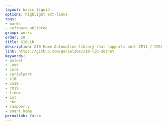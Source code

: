 ```yaml
---
layout: basic.liquid
options: highlight ext-links
tags:
- works
- software-unlisted
group: works
order: 50
title: X10Lib
description: X10 Home Automation library that supports both CM11 / CM15 hardware and RF messages decoding.
link: https://github.com/genielabs/x10-lib-dotnet
keywords:
- dotnet
- .net
- core
- serialport
- x10
- cm15
- cm19
- linux
- iot
- sbc
- raspberry
- smart home
permalink: false
---
```

